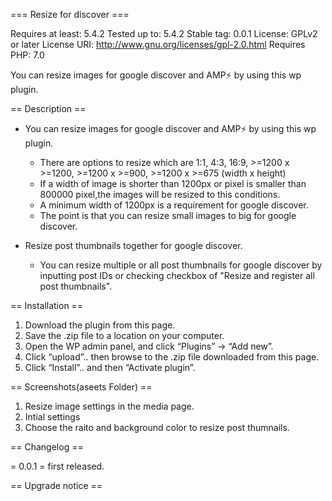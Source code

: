 ﻿=== Resize for discover ===

Requires at least: 5.4.2
Tested up to: 5.4.2
Stable tag: 0.0.1
License: GPLv2 or later
License URI: http://www.gnu.org/licenses/gpl-2.0.html
Requires PHP: 7.0

You can resize images for google discover and AMP⚡ by using this wp plugin.

== Description ==

* You can resize images for google discover and AMP⚡ by using this wp plugin.
   *  There are options to resize which are 1:1, 4:3, 16:9, >=1200 x >=1200,  >=1200 x >=900, >=1200 x >=675 (width x height)
   *  If a width of image is shorter than 1200px or pixel is smaller than 800000 pixel,the images will be resized to this conditions.
   *  A minimum width of 1200px is a requirement for google discover.
   *  The point is that you can resize small images to big for google discover.

* Resize post thumbnails together for google discover.
   * You can resize multiple or all post thumbnails for google discover by inputting post IDs or checking checkbox of "Resize and register all post thumbnails".


== Installation ==

1. Download the plugin from this page.
2. Save the .zip file to a location on your computer.
3. Open the WP admin panel, and click “Plugins” -> “Add new”.
4. Click “upload”.. then browse to the .zip file downloaded from this page.
5. Click “Install”.. and then “Activate plugin”.

== Screenshots(aseets Folder) ==

1. Resize image settings in the media page.
2. Intial settings
3. Choose the raito and background color to resize post thumnails.


== Changelog ==

= 0.0.1 =
first released.


== Upgrade notice ==



